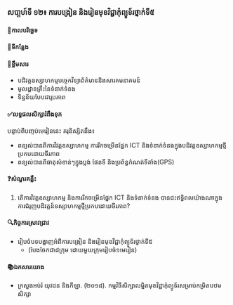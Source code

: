 ### សបា្តហ៍ទី ១២៖ ការបង្រៀន និងរៀនមុខវិជ្ជាកុំព្យូទ័រថ្នាក់ទី៥
#### 📅កាលបរិច្ឆេទ	
#### 🏢ទីកន្លែង
#### 📖ខ្លឹមសារ
*	បដិវត្តឧស្សាហកម្មបច្ចេកវិទ្យាព័ត៌មាននិងសារគមនាគមន៍
*	មូលដ្ឋានគ្រឹះនៃទំនាក់ទំនង
*	ទិន្នន័យបែបជារូបភាព
#### ✅លទ្ធផលសិក្សារំពឹងទុក	
បន្ទាប់ពីបញ្ចប់មេរៀននេះ គរុនិស្សិតនឹង៖
*	ពន្យល់បានពីការវិវត្តឧស្សាហកម្ម ការរីកចម្រើនផ្នែក ICT និងទំនាក់ទំនងក្នុងបដិវត្តឧស្សាហកម្មថ្មីប្រកបដោយចីរភាព
*	ពន្យល់បានពីធាតុសំខាន់ៗក្នុងប្លង់ ផែនទី និងប្រព័ន្ធកំណត់ទីតាំង(GPS)
#### ❓សំណួរគន្លឹះ
1.	តើការវិវត្តឧស្សាហកម្ម និងការរីកចម្រើនផ្នែក ICT និងទំនាក់ទំនង បានជះឥទ្ធិពលយ៉ាងណាក្នុងការជំរុញបដិវត្តន៍ឧស្សាហកម្មថ្មីប្រកបដោយចីរភាព?
#### 🔍កិច្ចការស្រាវជ្រាវ
*	រៀបចំបទបង្ហាញអំពីការបង្រៀន និងរៀនមុខវិជ្ជាកុំព្យូទ័រថ្នាក់ទី៥
	*	(បែងចែកជា៨ក្រុម ដោយមួយក្រុមរៀបចំ១មេរៀន)
#### 📚ឯកសារយោង
*	ក្រសួងអប់រំ យុវជន និងកីឡា. (២០១៨). កម្មវិធីសិក្សាលម្អិតមុខវិជ្ជាកុំព្យូទ័រសម្រាប់កម្រិតបឋមសិក្សា